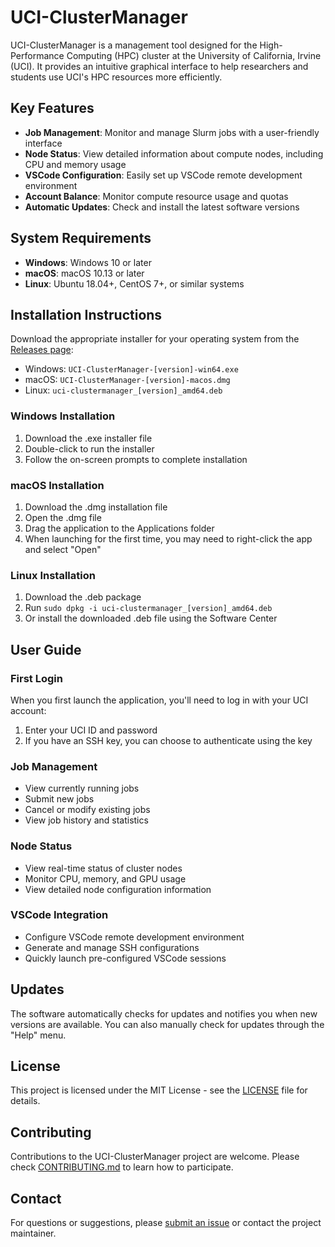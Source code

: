 # UCI-ClusterManager

UCI-ClusterManager is a management tool designed for the High-Performance Computing (HPC) cluster at the University of California, Irvine (UCI). It provides an intuitive graphical interface to help researchers and students use UCI's HPC resources more efficiently.

## Key Features

- **Job Management**: Monitor and manage Slurm jobs with a user-friendly interface
- **Node Status**: View detailed information about compute nodes, including CPU and memory usage
- **VSCode Configuration**: Easily set up VSCode remote development environment
- **Account Balance**: Monitor compute resource usage and quotas
- **Automatic Updates**: Check and install the latest software versions

## System Requirements

- **Windows**: Windows 10 or later
- **macOS**: macOS 10.13 or later
- **Linux**: Ubuntu 18.04+, CentOS 7+, or similar systems

## Installation Instructions

Download the appropriate installer for your operating system from the [Releases page](https://github.com/songliangyu/UCI-ClusterManager/releases):

- Windows: `UCI-ClusterManager-[version]-win64.exe`
- macOS: `UCI-ClusterManager-[version]-macos.dmg`
- Linux: `uci-clustermanager_[version]_amd64.deb`

### Windows Installation
1. Download the .exe installer file
2. Double-click to run the installer
3. Follow the on-screen prompts to complete installation

### macOS Installation
1. Download the .dmg installation file
2. Open the .dmg file
3. Drag the application to the Applications folder
4. When launching for the first time, you may need to right-click the app and select "Open"

### Linux Installation
1. Download the .deb package
2. Run `sudo dpkg -i uci-clustermanager_[version]_amd64.deb`
3. Or install the downloaded .deb file using the Software Center

## User Guide

### First Login
When you first launch the application, you'll need to log in with your UCI account:
1. Enter your UCI ID and password
2. If you have an SSH key, you can choose to authenticate using the key

### Job Management
- View currently running jobs
- Submit new jobs
- Cancel or modify existing jobs
- View job history and statistics

### Node Status
- View real-time status of cluster nodes
- Monitor CPU, memory, and GPU usage
- View detailed node configuration information

### VSCode Integration
- Configure VSCode remote development environment
- Generate and manage SSH configurations
- Quickly launch pre-configured VSCode sessions

## Updates
The software automatically checks for updates and notifies you when new versions are available. You can also manually check for updates through the "Help" menu.

## License
This project is licensed under the MIT License - see the [LICENSE](LICENSE) file for details.

## Contributing
Contributions to the UCI-ClusterManager project are welcome. Please check [CONTRIBUTING.md](CONTRIBUTING.md) to learn how to participate.

## Contact
For questions or suggestions, please [submit an issue](https://github.com/songliangyu/UCI-ClusterManager/issues) or contact the project maintainer. 